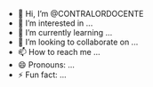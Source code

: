 - 👋 Hi, I’m @CONTRALORDOCENTE
- 👀 I’m interested in ...
- 🌱 I’m currently learning ...
- 💞️ I’m looking to collaborate on ...
- 📫 How to reach me ...
- 😄 Pronouns: ...
- ⚡ Fun fact: ...

<!---
CONTRALORDOCENTE/CONTRALORDOCENTE is a ✨ special ✨ repository because its `README.md` (this file) appears on your GitHub profile.
You can click the Preview link to take a look at your changes.
--->
